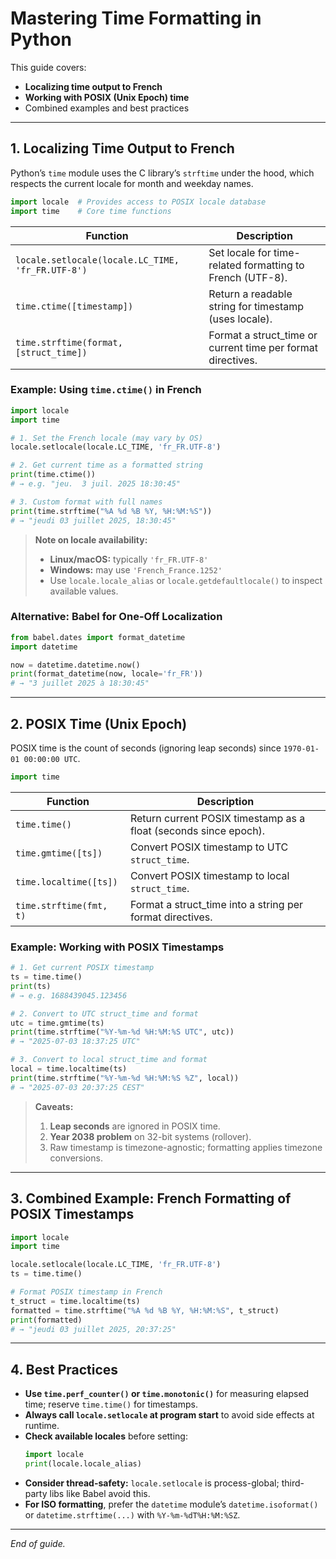 # Mastering Time Formatting in Python

This guide covers:
- **Localizing time output to French**  
- **Working with POSIX (Unix Epoch) time**  
- Combined examples and best practices  

---

## 1. Localizing Time Output to French

Python’s `time` module uses the C library’s `strftime` under the hood, which respects the current locale for month and weekday names.

```python
import locale  # Provides access to POSIX locale database
import time    # Core time functions
```

| Function                                      | Description                                                   |
|-----------------------------------------------|---------------------------------------------------------------|
| `locale.setlocale(locale.LC_TIME, 'fr_FR.UTF-8')` | Set locale for time-related formatting to French (UTF-8).    |
| `time.ctime([timestamp])`                     | Return a readable string for timestamp (uses locale).        |
| `time.strftime(format, [struct_time])`        | Format a struct_time or current time per format directives.  |

### Example: Using `time.ctime()` in French

```python
import locale
import time

# 1. Set the French locale (may vary by OS)
locale.setlocale(locale.LC_TIME, 'fr_FR.UTF-8')

# 2. Get current time as a formatted string
print(time.ctime())  
# → e.g. "jeu.  3 juil. 2025 18:30:45"

# 3. Custom format with full names
print(time.strftime("%A %d %B %Y, %H:%M:%S"))
# → "jeudi 03 juillet 2025, 18:30:45"
```

> **Note on locale availability:**  
> - **Linux/macOS:** typically `'fr_FR.UTF-8'`  
> - **Windows:** may use `'French_France.1252'`  
> - Use `locale.locale_alias` or `locale.getdefaultlocale()` to inspect available values.

### Alternative: Babel for One-Off Localization

```python
from babel.dates import format_datetime
import datetime

now = datetime.datetime.now()
print(format_datetime(now, locale='fr_FR'))
# → "3 juillet 2025 à 18:30:45"
```

---

## 2. POSIX Time (Unix Epoch)

POSIX time is the count of seconds (ignoring leap seconds) since `1970-01-01 00:00:00 UTC`.

```python
import time
```

| Function               | Description                                                       |
|------------------------|-------------------------------------------------------------------|
| `time.time()`          | Return current POSIX timestamp as a float (seconds since epoch).  |
| `time.gmtime([ts])`    | Convert POSIX timestamp to UTC `struct_time`.                     |
| `time.localtime([ts])` | Convert POSIX timestamp to local `struct_time`.                   |
| `time.strftime(fmt, t)`| Format a struct_time into a string per format directives.         |

### Example: Working with POSIX Timestamps

```python
# 1. Get current POSIX timestamp
ts = time.time()
print(ts)             
# → e.g. 1688439045.123456

# 2. Convert to UTC struct_time and format
utc = time.gmtime(ts)
print(time.strftime("%Y-%m-%d %H:%M:%S UTC", utc))
# → "2025-07-03 18:37:25 UTC"

# 3. Convert to local struct_time and format
local = time.localtime(ts)
print(time.strftime("%Y-%m-%d %H:%M:%S %Z", local))
# → "2025-07-03 20:37:25 CEST"
```

> **Caveats:**  
> 1. **Leap seconds** are ignored in POSIX time.  
> 2. **Year 2038 problem** on 32-bit systems (rollover).  
> 3. Raw timestamp is timezone-agnostic; formatting applies timezone conversions.

---

## 3. Combined Example: French Formatting of POSIX Timestamps

```python
import locale
import time

locale.setlocale(locale.LC_TIME, 'fr_FR.UTF-8')
ts = time.time()

# Format POSIX timestamp in French
t_struct = time.localtime(ts)
formatted = time.strftime("%A %d %B %Y, %H:%M:%S", t_struct)
print(formatted)
# → "jeudi 03 juillet 2025, 20:37:25"
```

---

## 4. Best Practices

- **Use `time.perf_counter()` or `time.monotonic()`** for measuring elapsed time; reserve `time.time()` for timestamps.  
- **Always call `locale.setlocale` at program start** to avoid side effects at runtime.  
- **Check available locales** before setting:  
  ```python
  import locale
  print(locale.locale_alias)
  ```  
- **Consider thread-safety:** `locale.setlocale` is process-global; third-party libs like Babel avoid this.  
- **For ISO formatting**, prefer the `datetime` module’s `datetime.isoformat()` or `datetime.strftime(...)` with `%Y-%m-%dT%H:%M:%SZ`.

---

*End of guide.*  
